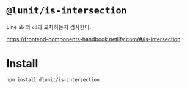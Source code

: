 # `@lunit/is-intersection`

Line `ab` 와 `cd`과 교차하는지 검사한다.

<https://frontend-components-handbook.netlify.com/#/is-intersection>

# Install

```sh
npm install @lunit/is-intersection
```
